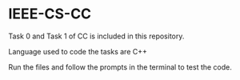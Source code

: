 # IEEE-CS-CC
Task 0 and Task 1 of CC is included in this repository.

Language used to code the tasks are C++

Run the files and follow the prompts in the terminal to test the code.
